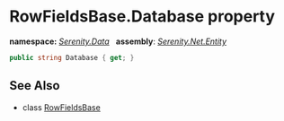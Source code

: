# RowFieldsBase.Database property
**namespace:** *[Serenity.Data](../../README.md#serenity.data-namespace)*   **assembly**: *[Serenity.Net.Entity](../../README.md)*

```csharp
public string Database { get; }
```

## See Also

* class [RowFieldsBase](../RowFieldsBase.md)